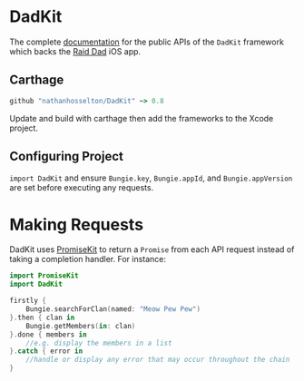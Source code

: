 # DadKit

The complete [documentation](https://nathanhosselton.github.io/DadKit/) for the public APIs of the `DadKit` framework which backs the [Raid Dad](https://raiddad.com) iOS app.

## Carthage

```ruby
github "nathanhosselton/DadKit" ~> 0.8
```

Update and build with carthage then add the frameworks to the Xcode project.

## Configuring Project

`import DadKit` and ensure `Bungie.key`, `Bungie.appId`, and `Bungie.appVersion` are set before executing any requests.

#  Making Requests

DadKit uses [PromiseKit](https://promisekit.org) to return a `Promise` from each API request instead of taking a completion handler. For instance:

```swift
import PromiseKit
import DadKit

firstly {
    Bungie.searchForClan(named: "Meow Pew Pew")
}.then { clan in
    Bungie.getMembers(in: clan)
}.done { members in
    //e.g. display the members in a list
}.catch { error in
    //handle or display any error that may occur throughout the chain
}
```
